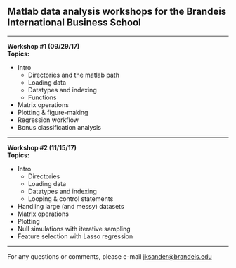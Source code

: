 ## Matlab data analysis workshops for the Brandeis International Business School




-----------------------------
**Workshop \#1 (09/29/17)**  
**Topics:**


* Intro
  * Directories and the matlab path 
  * Loading data
  * Datatypes and indexing
  * Functions 
* Matrix operations  
* Plotting & figure-making  
* Regression workflow  
* Bonus classification analysis  


-----------------------------
**Workshop \#2 (11/15/17)**  
**Topics:**


* Intro  
  * Directories
  * Loading data
  * Datatypes and indexing
  * Looping & control statements
* Handling large (and messy) datasets  
* Matrix operations  
* Plotting  
* Null simulations with iterative sampling  
* Feature selection with Lasso regression  


-----------------------------
For any questions or comments, please e-mail jksander@brandeis.edu
